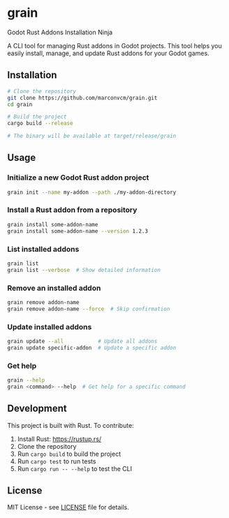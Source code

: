 # grain
Godot Rust Addons Installation Ninja

A CLI tool for managing Rust addons in Godot projects. This tool helps you easily install, manage, and update Rust addons for your Godot games.

## Installation

```bash
# Clone the repository
git clone https://github.com/marconvcm/grain.git
cd grain

# Build the project
cargo build --release

# The binary will be available at target/release/grain
```

## Usage

### Initialize a new Godot Rust addon project
```bash
grain init --name my-addon --path ./my-addon-directory
```

### Install a Rust addon from a repository
```bash
grain install some-addon-name
grain install some-addon-name --version 1.2.3
```

### List installed addons
```bash
grain list
grain list --verbose  # Show detailed information
```

### Remove an installed addon
```bash
grain remove addon-name
grain remove addon-name --force  # Skip confirmation
```

### Update installed addons
```bash
grain update --all           # Update all addons
grain update specific-addon  # Update a specific addon
```

### Get help
```bash
grain --help
grain <command> --help  # Get help for a specific command
```

## Development

This project is built with Rust. To contribute:

1. Install Rust: https://rustup.rs/
2. Clone the repository
3. Run `cargo build` to build the project
4. Run `cargo test` to run tests
5. Run `cargo run -- --help` to test the CLI

## License

MIT License - see [LICENSE](LICENSE) file for details.